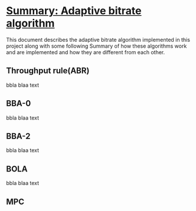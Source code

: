 # <ins>Summary: Adaptive bitrate algorithm</ins>

This document describes the adaptive bitrate algorithm implemented in this project along with some following Summary of how these algorithms work and are implemented and how they are different from each other.

## Throughput rule(ABR)

bbla blaa text

## BBA-0

bbla blaa text

## BBA-2

bbla blaa text

## BOLA

bbla blaa text

## MPC